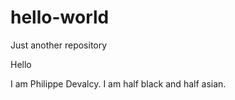 # hello-world
Just another repository

Hello

I am Philippe Devalcy. I am half black and half asian.
